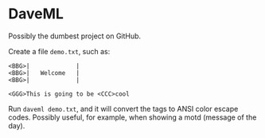 # DaveML

Possibly the dumbest project on GitHub.

Create a file `demo.txt`, such as:

```text
<BBG>|             |
<BBG>|   Welcome   |
<BBG>|             |

<GGG>This is going to be <CCC>cool
```

Run `daveml demo.txt`, and it will convert the tags to ANSI color escape codes.
Possibly useful, for example, when showing a motd (message of the day).
